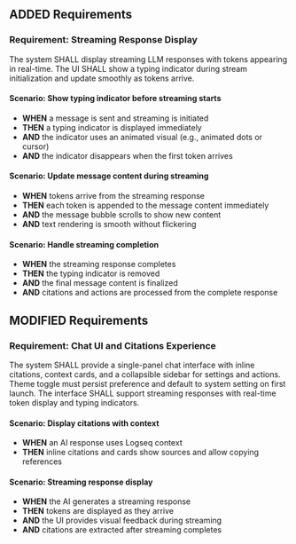 ## ADDED Requirements

### Requirement: Streaming Response Display
The system SHALL display streaming LLM responses with tokens appearing in real-time. The UI SHALL show a typing indicator during stream initialization and update smoothly as tokens arrive.

#### Scenario: Show typing indicator before streaming starts
- **WHEN** a message is sent and streaming is initiated
- **THEN** a typing indicator is displayed immediately
- **AND** the indicator uses an animated visual (e.g., animated dots or cursor)
- **AND** the indicator disappears when the first token arrives

#### Scenario: Update message content during streaming
- **WHEN** tokens arrive from the streaming response
- **THEN** each token is appended to the message content immediately
- **AND** the message bubble scrolls to show new content
- **AND** text rendering is smooth without flickering

#### Scenario: Handle streaming completion
- **WHEN** the streaming response completes
- **THEN** the typing indicator is removed
- **AND** the final message content is finalized
- **AND** citations and actions are processed from the complete response

## MODIFIED Requirements

### Requirement: Chat UI and Citations Experience
The system SHALL provide a single-panel chat interface with inline citations, context cards, and a collapsible sidebar for settings and actions. Theme toggle must persist preference and default to system setting on first launch. The interface SHALL support streaming responses with real-time token display and typing indicators.

#### Scenario: Display citations with context
- **WHEN** an AI response uses Logseq context
- **THEN** inline citations and cards show sources and allow copying references

#### Scenario: Streaming response display
- **WHEN** the AI generates a streaming response
- **THEN** tokens are displayed as they arrive
- **AND** the UI provides visual feedback during streaming
- **AND** citations are extracted after streaming completes

